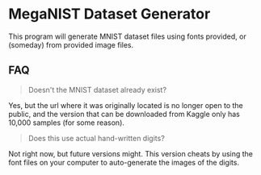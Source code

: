 # MegaNIST Dataset Generator

This program will generate MNIST dataset files using fonts provided, or (someday) from provided image files.

## FAQ
> Doesn't the MNIST dataset already exist?

Yes, but the url where it was originally located is no longer open to the public, and the version that can be downloaded from Kaggle only has 10,000 samples (for some reason).

> Does this use actual hand-written digits?

Not right now, but future versions might. This version cheats by using the font files on your computer to auto-generate the images of the digits.
